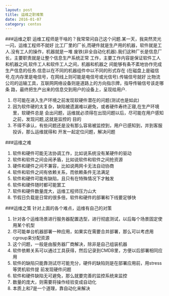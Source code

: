 ```yaml
---
layout: post
title: 运维之职难策
date: 2016-01-07
category: centos
---
```


###运维之职
运维工程师是干啥的？我常常问自己这个问题.某一天，我突然灵光一闪，运维工程师不就好
比工厂里的厂长,而硬件就是生产用的机器，软件就是工人.没有工人的操作，机器就是一堆
废铁(非全自动化机器).我们这种厂长是信息厂长，主要职责就是让整个信息生产系统正常
工作，主要工作内容是保证软件工人和机器之间,软件工人和软件工人之间，机器和机器之
间能够有条不紊地协作完成生产信息的任务.信息以在不同的机器组件中以不同的形式存在
(在磁盘上是磁信号,在内存里是电信号，在网线上则可能是电信号或光信号).传输信号就好
比物流公司的运输工具，互联网网络设备则是道路上的方向指示牌，指导传输信号该走哪条
路，最终把生产出来的信息交到用户的设备上，呈现给用户.

1. 尽可能在进入生产环境之前发现软硬件潜在的问题(测试也是如此)
2. 因为软件硬的太复杂，缺陷被遗漏难以避免，或者硬件寿终正寝,在生产环境里，软硬件总是
   会出问题，运维就必须得在出现问题以后，尽可能在用户感知之前，发现问题,这就是监控的
   目的
3. 不得不承认，有些问题还是没有那么容易被监控到，用户已感知到，并到客服投诉，那么运维就得和
   开发一起定位问题，解决问题

###运维之难
1. 软件和硬件可能无法协调工作，比如说系统没有某硬件的驱动
2. 软件和软件之间会闹矛盾，比如说软件和软件之间抢资源
3. 硬件和硬件之间不兼容，比如说两网卡无法自动协商
4. 软件和软件之间有依赖关系，而依赖条件无法满足
5. 软件和硬件可能有缺陷，且只有在特殊情况下才触发
6. 软件和硬件随时都可能罢工
7. 软件和硬件数量庞大，运维工程师压力山大
8. 节假日负载是日常的很多倍，软件和硬件的部署和下线要足够快

###运维之策
针对上面的各个难点，运维有自己的对策

1. 针对各个运维场景进行服务器配置选型，进行彻底测试，以后每个场景固定使用某个机型
2. 尽可能单台机器部署一种应用，如果实在需要合并部署，那么可以考虑用cgroup来分配资源
3. 这个问题，一般是由服务器厂商解决，除非是自己组装机器
4. 软件依赖关系可以通过工具获得，然后记录到CMDB里，方便以后部署相同应用
5. 软件的缺陷只能靠测试尽可能充分，硬件的缺陷则是在部署应用前，用stress等煲机软件提
   前发现硬件问题
6. 软件和硬件缺陷无可避免，那么就要完善的监控系统来监控
7. 数量的庞大，则需要将操作经验变成自动化
8. 本质上和7是一个道理，靠自动化来解决

